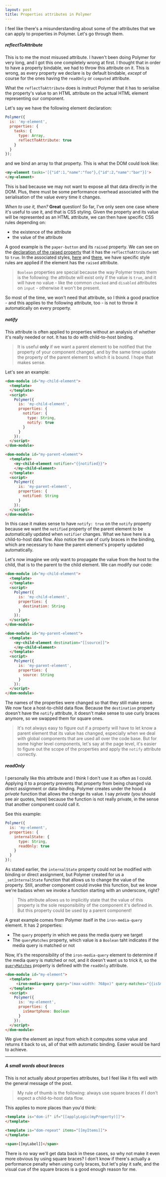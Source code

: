 ```yaml
---
layout: post
title: Properties attributes in Polymer
---
```


I feel like there's a misunderstanding about some of the attributes that we can apply to properties in Polymer. Let's go through them.

##### reflectToAttribute
This is to me the most misused attribute.
I haven't been doing Polymer for very long, and I got this one completely wrong at first.
I thought that in order to have a property bindable, we had to throw this attribute on it. This is wrong, as every property we declare is by default bindable, *except* of course for the ones having the `readOnly` or `computed` attribute.

What the `reflectToAttribute` does is instruct Polymer that it has to serialise the property's value to an HTML attribute on the actual HTML element representing our component.

Let's say we have the following element declaration:

```javascript
Polymer({
  is: 'my-element',
  properties: {
    tasks: {
      type: Array,
      reflectToAttribute: true
    }
  }
});
```

 and we bind an array to that property. This is what the DOM could look like:

```html
<my-element tasks='[{"id":1,"name":"foo"},{"id":2,"name":"bar"}]'>
</my-element>
```

This is bad because we may not want to expose all that data directly in the DOM. Plus, there must be some performance overhead associated with the serialisation of the value every time it changes.


*When to use it, then?*
**Great** question!
So far, I've only seen one case where it's useful to use it, and that is CSS styling.
Given the property and its value will be represented as an HTML attribute, we can then have specific CSS rules depending on:

 + the existence of the attribute
 + the value of the attribute

A good example is the `paper-button` and its `raised` property.
We can see on the [declaration of the raised property](https://github.com/PolymerElements/paper-button/blob/08553a8c5e4d27fc6180bbcfb952f86b38b51345/paper-button.html#L147) that it has the `reflectToAttribute` set to `true`.
In the associated styles, [here](https://github.com/PolymerElements/paper-button/blob/08553a8c5e4d27fc6180bbcfb952f86b38b51345/paper-button.html#L104) and [there](https://github.com/PolymerElements/paper-button/blob/08553a8c5e4d27fc6180bbcfb952f86b38b51345/paper-button.html#L109), we have specific style rules are applied if the element has the `raised` attribute.

> `Boolean` properties are special because the way Polymer treats them is the following: the attribute will exist only if the value is `true`, and it will have no value - like the common `checked` and `disabled` attributes on `input` - otherwise it won't be present.

So most of the time, we won't need that attribute, so I think a good practice - and this applies to the following attribute, too - is not to throw it automatically on every property.

##### notify
This attribute is often applied to properties without an analysis of whether it's really needed or not. It has to do with child-to-host binding.

> It is useful **only** if we want a parent element to be notified that the property of your component changed, and by the same time update the property of the parent element to which it is bound. I hope that makes sense.

Let's see an example:

```html
<dom-module id="my-child-element">
  <template>
  </template>
  <script>
    Polymer({
      is: 'my-child-element',
      properties: {
        notifier: {
          type: String,
          notify: true
        }
      }
    });
  </script>
</dom-module>

<dom-module id="my-parent-element">
  <template>
    <my-child-element notifier="{{notified}}">
    </my-child-element>
  </template>
  <script>
    Polymer({
      is: 'my-parent-element',
      properties: {
        notified: String
      }
    });
  </script>
</dom-module>
```

In this case it makes sense to have `notify: true` on the `notify` property because we want the `notified` property of the parent element to be automatically updated when `notifier` changes. What we have here is a child-to-host data flow. Also notice the use of curly braces in the binding, which are necessary to have the parent element's property updated automatically.

Let's now imagine we only want to propagate the value from the host to the child, that is to the parent to the child element. We can modify our code:

```html
<dom-module id="my-child-element">
  <template>
  </template>
  <script>
    Polymer({
      is: 'my-child-element',
      properties: {
        destination: String
      }
    });
  </script>
</dom-module>

<dom-module id="my-parent-element">
  <template>
    <my-child-element destination="[[source]]">
    </my-child-element>
  </template>
  <script>
    Polymer({
      is: 'my-parent-element',
      properties: {
        source: String
      }
    });
  </script>
</dom-module>
```

The names of the properties were changed so that they still make sense. We now face a host-to-child data flow. Because the `destination` property doesn't have the `notify` attribute, it doesn't make sense to use curly braces anymore, so we swapped them for square ones.

> It's not always easy to figure out if a property will have to let know a parent element that its value has changed, especially when we deal with global components that are used all over the code base. But for some higher level components, let's say at the page level, it's easier to figure out the scope of the properties and apply the `notify` attribute correctly.

##### readOnly
I personally like this attribute and I think I don't use it as often as I could. Applying it to a property prevents that property from being changed via direct assignment or data-binding. Polymer creates under the hood a *private* function that allows the change its value. I say *private* (you should see air quotes, here) because the function is not really private, in the sense that another component could call it.

See this example:

```javascript
Polymer({
  is: 'my-element',
  properties: {
    internalState: {
      type: String,
      readOnly: true
    }
  }
});
```

As stated earlier, the `internalState` property could not be modified with binding or direct assignment, but Polymer created for us a `_setInternalState` function that allows us to change the value of the property. Still, another component could invoke this function, but we know we're badass when we invoke a function starting with an underscore, right?

> This attribute allows us to implicitly state that the value of this property is the sole responsibility of the component it's defined in. But this property could be used by a parent component!

A great example comes from Polymer itself in the `iron-media-query` element. It has 2 properties:

 + The `query` property in which we pass the media query we target
 + The `queryMatches` property, which value is a `Boolean` taht indicates if the media query is matched or not

Now, it's the responsibility of the `iron-media-query` element to determine if the media query is matched or not, and it doesn't want us to trick it, so the [`queryMatches`](https://github.com/PolymerElements/iron-media-query/blob/a9dd58cd50bb9f203a7beef15282bf74e48563a8/iron-media-query.html#L38) property is defined with the `readOnly` attribute.

```html
<dom-module id="my-element">
  <template>
     <iron-media-query query="(max-width: 768px)" query-matches="{{isSmartphone}}"></iron-media-query>
  </template>
  <script>
    Polymer({
      is: 'my-element',
      properties: {
        isSmartphone: Boolean
      }
    });
  </script>
</dom-module>
```

We give the element an input from which it computes some value and returns it back to us, all of that with automatic binding. Easier would be hard to achieve.

---

##### A small words about braces
This is not actually about properties attributes, but I feel like it fits well with the general message of the post.

> My rule of thumb is the following: always use square braces if I don't expect a child-to-host data flow.

This applies to more places than you'd think:

```html
<template is="dom-if" if="[[applyLogic(myProperty)]]">
</template>

<template is="dom-repeat" items="[[myItems]]">
</template>

<span>[[myLabel]]</span>
```

There is no way we'll get data back in these cases, so why not make it even more obvious by using square braces?
I don't know if there's actually a performance penalty when using curly braces, but let's play it safe, and the visual cue of the square braces is a good enough reason for me.
